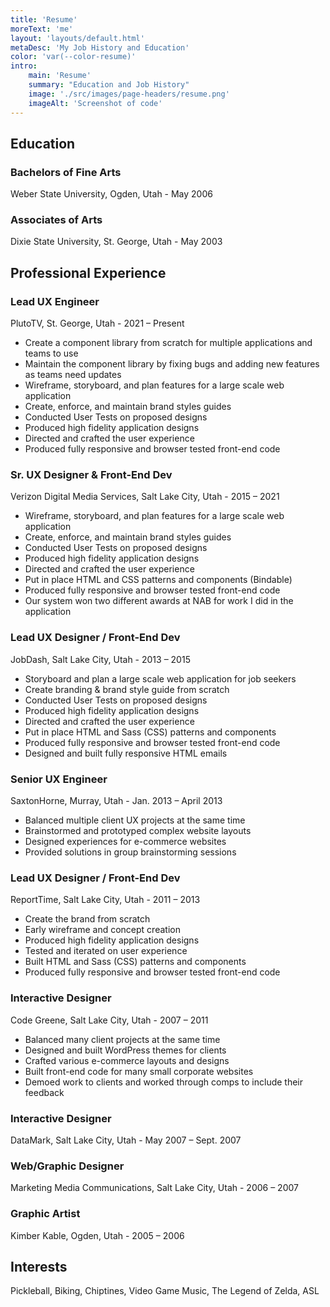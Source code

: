 ```yaml
---
title: 'Resume'
moreText: 'me'
layout: 'layouts/default.html'
metaDesc: 'My Job History and Education'
color: 'var(--color-resume)'
intro:
    main: 'Resume'
    summary: "Education and Job History"
    image: './src/images/page-headers/resume.png'
    imageAlt: 'Screenshot of code'
---
```


## Education

### Bachelors of Fine Arts

Weber State University, Ogden, Utah - May 2006

### Associates of Arts

Dixie State University, St. George, Utah - May 2003

## Professional Experience

### Lead UX Engineer

PlutoTV, St. George, Utah - 2021 – Present

- Create a component library from scratch for multiple applications and teams to use
- Maintain the component library by fixing bugs and adding new features as teams need updates
- Wireframe, storyboard, and plan features for a large scale web application
- Create, enforce, and maintain brand styles guides
- Conducted User Tests on proposed designs
- Produced high fidelity application designs
- Directed and crafted the user experience
- Produced fully responsive and browser tested front-end code

### Sr. UX Designer & Front-End Dev

Verizon Digital Media Services, Salt Lake City, Utah - 2015 – 2021

- Wireframe, storyboard, and plan features for a large scale web application
- Create, enforce, and maintain brand styles guides
- Conducted User Tests on proposed designs
- Produced high fidelity application designs
- Directed and crafted the user experience
- Put in place HTML and CSS patterns and components (Bindable)
- Produced fully responsive and browser tested front-end code
- Our system won two different awards at NAB for work I did in the application

### Lead UX Designer / Front-End Dev

JobDash, Salt Lake City, Utah - 2013 – 2015

- Storyboard and plan a large scale web application for job seekers
- Create branding &amp; brand style guide from scratch
- Conducted User Tests on proposed designs
- Produced high fidelity application designs
- Directed and crafted the user experience
- Put in place HTML and Sass (CSS) patterns and components
- Produced fully responsive and browser tested front-end code
- Designed and built fully responsive HTML emails

### Senior UX Engineer

SaxtonHorne, Murray, Utah - Jan. 2013 – April 2013

- Balanced multiple client UX projects at the same time
- Brainstormed and prototyped complex website layouts
- Designed experiences for e-commerce websites
- Provided solutions in group brainstorming sessions

### Lead UX Designer / Front-End Dev
ReportTime, Salt Lake City, Utah - 2011 – 2013

- Create the brand from scratch
- Early wireframe and concept creation
- Produced high fidelity application designs
- Tested and iterated on user experience
- Built HTML and Sass (CSS) patterns and components
- Produced fully responsive and browser tested front-end code

### Interactive Designer

Code Greene, Salt Lake City, Utah - 2007 – 2011

- Balanced many client projects at the same time
- Designed and built WordPress themes for clients
- Crafted various e-commerce layouts and designs
- Built front-end code for many small corporate websites
- Demoed work to clients and worked through comps to include their feedback

### Interactive Designer

DataMark, Salt Lake City, Utah - May 2007 – Sept. 2007

### Web/Graphic Designer

Marketing Media Communications, Salt Lake City, Utah - 2006 – 2007

### Graphic Artist

Kimber Kable, Ogden, Utah - 2005 – 2006

## Interests

Pickleball, Biking, Chiptines, Video Game Music, The Legend of Zelda, ASL